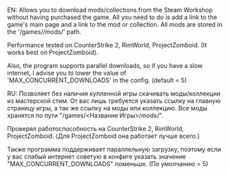 EN:
Allows you to download mods/collections from the Steam Workshop without having purchased the game.
All you need to do is add a link to the game's main page and a link to the mod or collection.
All mods are stored in the '/games/<game name>/mods/' path.

Performance tested on CounterStrike 2, RimWorld, ProjectZomboid.
(It works best on ProjectZomboid).

Also, the program supports parallel downloads, so if you have a slow internet, I advise you to lower the value of 'MAX_CONCURRENT_DOWNLOADS' in the config.
(default = 5) 

RU:
Позволяет без наличия купленной игры скачивать моды/коллекции из мастерской стим.
От вас лишь требуется указать ссылку на главную страницу игры, а так же ссылку на моды или коллекцию.
Все моды хранятся по пути "/games/<Название Игры>/mods/".

Проверял работоспособность на CounterStrike 2, RimWorld, ProjectZomboid.
(Для ProjectZomboid она работает лучше всего.)

Также программа поддерживает параллельную загрузку, поэтому если у вас слабый интернет советую в конфиге указать значение "MAX_CONCURRENT_DOWNLOADS" поменьше.
(По умолчанию = 5) 

